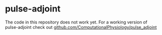 # pulse-adjoint
The code in this repository does not work yet. For a working version
of pulse-adjoint check out
[github.com/ComputationalPhysiology/pulse_adjoint](https://github.com/ComputationalPhysiology/pulse_adjoint)
